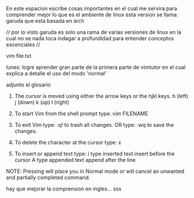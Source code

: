 En este espacion escribe cosas importantes en el cual me servira para
comprender mejor lo que es el ambiente de linux
esta version se llama: garuda que esta basada en arch

// por lo visto garuda es solo una rama de varias versiones de linux en la cual no se nada toca indagar a profundidad para entender
conceptos escenciales //

vim file.txt

lunes: logre aprender gran parte de la primera parte de vimtutor en el cual explica a detalle el uso del modo 'normal'

adjunto el glosario

1. The cursor is moved using either the arrow keys or the hjkl keys.
   h (left) j (down) k (up) l (right)

2. To start Vim from the shell prompt type: vim FILENAME <ENTER>

3. To exit Vim type: <ESC> :q! <ENTER> to trash all changes.
   OR type: <ESC> :wq <ENTER> to save the changes.

4. To delete the character at the cursor type: x

5. To insert or append text type:
   i type inserted text <ESC> insert before the cursor
   A type appended text <ESC> append after the line

NOTE: Pressing <ESC> will place you in Normal mode or will cancel
an unwanted and partially completed command.

hay que mejorar la comprension en ingles...
sss
